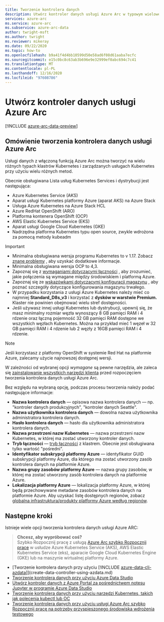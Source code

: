 ```yaml
---
title: Tworzenie kontrolera danych
description: Utwórz kontroler danych usługi Azure Arc w typowym wielowęzłowym klastrze Kubernetes, który już został wdrożony.
services: azure-arc
ms.service: azure-arc
ms.subservice: azure-arc-data
author: twright-msft
ms.author: twright
ms.reviewer: mikeray
ms.date: 09/22/2020
ms.topic: how-to
ms.openlocfilehash: b9a41f4d4bb10599d50e58ad6f08d61aaba7ecfc
ms.sourcegitcommit: e15c0bc8c63ab3b696e9e32999ef0abc694c7c41
ms.translationtype: MT
ms.contentlocale: pl-PL
ms.lasthandoff: 12/16/2020
ms.locfileid: "97608786"
---
```

# <a name="create-the-azure-arc-data-controller"></a>Utwórz kontroler danych usługi Azure Arc

[!INCLUDE [azure-arc-data-preview](../../../includes/azure-arc-data-preview.md)]

## <a name="overview-of-creating-the-azure-arc-data-controller"></a>Omówienie tworzenia kontrolera danych usługi Azure Arc

Usługi danych z włączoną funkcją Azure Arc można tworzyć na wielu różnych typach klastrów Kubernetes i zarządzanych usługach Kubernetes przy użyciu wielu różnych metod.

Obecnie obsługiwana Lista usług Kubernetes Services i dystrybucji jest następująca:

- Azure Kubernetes Service (AKS)
- Aparat usługi Kubernetes platformy Azure (aparat AKS) na Azure Stack
- Usługa Azure Kubernetes na Azure Stack HCL
- Azure RedHat OpenShift (ARO)
- Platforma kontenera OpenShift (OCP)
- AWS Elastic Kubernetes Service (EKS)
- Aparat usługi Google Cloud Kubernetes (GKE)
- Nadrzędna platforma Kubernetes typu open source, zwykle wdrożona za pomocą metody kubeadm

> [!IMPORTANT]
> * Minimalna obsługiwana wersja programu Kubernetes to v 1.17. Zobacz [znane problemy](./release-notes.md#known-issues) , aby uzyskać dodatkowe informacje. 
> * Minimalna obsługiwana wersja OCP to 4,3.
> * Zapoznaj się z [wymaganiami dotyczącymi łączności](connectivity.md) , aby zrozumieć, jakie połączenia są wymagane między środowiskiem i platformą Azure.
> * Zapoznaj się ze [wskazówkami dotyczącymi konfiguracji magazynu](storage-configuration.md) , aby poznać szczegóły dotyczące konfigurowania magazynu trwałego.
> * W przypadku korzystania z usługi Azure Kubernetes należy mieć co najmniej **Standard_D8s_v3** i korzystać z **dysków w warstwie Premium.** Klaster nie powinien obejmować wielu stref dostępności. 
> * Jeśli używasz innej usługi Kubernetes lub dystrybucji, upewnij się, że masz minimalny rozmiar węzła wynoszący 8 GB pamięci RAM i 4 rdzenie oraz łączną pojemność 32 GB pamięci RAM dostępne we wszystkich węzłach Kubernetes. Można na przykład mieć 1 węzeł w 32 GB pamięci RAM i 4 rdzenie lub 2 węzły z 16GB pamięci RAM i 4 rdzenie.

> [!NOTE]
> Jeśli korzystasz z platformy OpenShift w systemie Red Hat na platformie Azure, zalecamy użycie najnowszej dostępnej wersji.

W zależności od wybranej opcji _wymagane_ są pewne narzędzia, ale zaleca się [zainstalowanie wszystkich narzędzi klienta](./install-client-tools.md) przed rozpoczęciem tworzenia kontrolera danych usługi Azure Arc.

Bez względu na wybraną opcję, podczas procesu tworzenia należy podać następujące informacje:

- **Nazwa kontrolera danych** — opisowa nazwa kontrolera danych — np. "kontroler danych produkcyjnych", "kontroler danych Seattle".
- **Nazwa użytkownika kontrolera danych** — dowolna nazwa użytkownika administratora kontrolera danych.
- **Hasło kontrolera danych** — hasło dla użytkownika administratora kontrolera danych.
- **Nazwa przestrzeni nazw Kubernetes** — nazwa przestrzeni nazw Kubernetes, w której ma zostać utworzony kontroler danych.
- **Tryb łączności** — [tryb łączności](./connectivity.md) z klastrem. Obecnie jest obsługiwana tylko wartość "pośredni".
- **Identyfikator subskrypcji platformy Azure** — identyfikator GUID subskrypcji platformy Azure, dla którego ma zostać utworzony zasób kontrolera danych na platformie Azure.
- **Nazwa grupy zasobów platformy Azure** — nazwa grupy zasobów, w której ma zostać utworzony zasób kontrolera danych na platformie Azure.
- **Lokalizacja platformy Azure** — lokalizacja platformy Azure, w której będą przechowywane metadane zasobów kontrolera danych na platformie Azure. Aby uzyskać listę dostępnych regionów, zobacz [globalna infrastruktura/produkty platformy Azure według regionów](https://azure.microsoft.com/global-infrastructure/services/?products=azure-arc).

## <a name="next-steps"></a>Następne kroki

Istnieje wiele opcji tworzenia kontrolera danych usługi Azure ARC:

> **Chcesz, aby wypróbować coś?**  
> Szybko Rozpocznij pracę z usługą [Azure Arc szybko Rozpocznij pracę](https://azurearcjumpstart.io/azure_arc_jumpstart/azure_arc_data/) w usłudze Azure Kubernetes Service (AKS), AWS Elastic Kubernetes Service (eks), aparacie Google Cloud Kubernetes Engine (GKE) lub na maszynie wirtualnej platformy Azure.
> 
- [Tworzenie kontrolera danych przy użyciu [!INCLUDE [azure-data-cli-azdata](../../../includes/azure-data-cli-azdata.md)]](create-data-controller-using-azdata.md)
- [Tworzenie kontrolera danych przy użyciu Azure Data Studio](create-data-controller-azure-data-studio.md)
- [Utwórz kontroler danych z Azure Portal za pośrednictwem notesu Jupyter w programie Azure Data Studio](create-data-controller-resource-in-azure-portal.md)
- [Tworzenie kontrolera danych przy użyciu narzędzi Kubernetes, takich jak polecenia kubectl lub OC](create-data-controller-using-kubernetes-native-tools.md)
- [Tworzenie kontrolera danych przy użyciu usługi Azure Arc szybko Rozpocznij pracę na potrzeby przyspieszonego środowiska wdrożenia testowego](https://azurearcjumpstart.io/azure_arc_jumpstart/azure_arc_data/)
